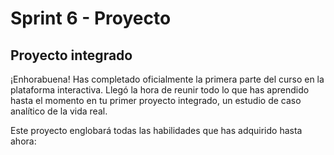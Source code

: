 <h1>Sprint 6 - Proyecto</h1>

<h2>Proyecto integrado</h2>
<p>¡Enhorabuena! Has completado oficialmente la primera parte del curso en la plataforma interactiva. Llegó la hora de reunir todo lo que has aprendido hasta el momento en tu primer proyecto integrado, un estudio de caso analítico de la vida real.</p>

<p>Este proyecto englobará todas las habilidades que has adquirido hasta ahora:</p>
